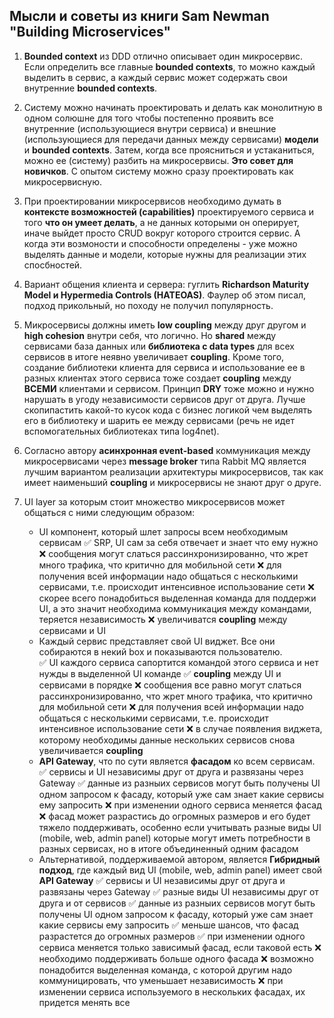 ## Мысли и советы из книги Sam Newman "Building Microservices"

1. **Bounded context** из DDD отлично описывает один микросервис. Если определить все главные **bounded contexts**, то можно каждый выделить в сервис, а каждый сервис может содержать свои внутренние **bounded contexts**.

2. Систему можно начинать проектировать и делать как монолитную в одном солюшне для того чтобы постепенно проявить все внутренние (использующиеся внутри сервиса) и внешние (использующиеся для передачи данных между сервисами) **модели** и **bounded contexts**. Затем, когда все проясниться и устаканиться, можно ее (систему) разбить на микросервисы. **Это совет для новичков**. С опытом систему можно сразу проектировать как микросервисную.

3. При проектировании микросервисов необходимо думать в **контексте возможностей (capabilities)** проектируемого сервиса и того **что он умеет делать**, а не данных которыми он оперирует, иначе выйдет просто CRUD вокруг которого строится сервис. А когда эти возмоности и способности определены - уже можно выделять данные и модели, которые нужны для реализации этих спосбностей.

4. Вариант общения клиента и сервера: гуглить **Richardson Maturity Model и Hypermedia Controls (HATEOAS)**. Фаулер об этом писал, подход прикольный, но походу не получил популярность.

5. Микросервисы должны иметь **low coupling** между друг другом и **high cohesion** внутри себя, что логично. Но **shared** между сервисами база данных или **библиотека с data types** для всех сервисов в итоге неявно увеличивает **coupling**. Кроме того, создание библиотеки клиента для сервиса и использование ее в разных клиентах этого сервиса тоже создает **coupling** между **ВСЕМИ** клиентами и сервисом. Принцип **DRY** тоже можно и нужно нарушать в угоду независимости сервисов друг от друга. Лучше скопипастить какой-то кусок кода с бизнес логикой чем выделять его в библиотеку и шарить ее между сервисами (речь не идет вспомогательных библиотеках типа log4net).

6. Согласно автору **асинхронная event-based** коммуникация между микросервисами через **message broker** типа Rabbit MQ является лучшим вариантом реализации архитектуры микросервисов, так как имеет наименьший **coupling** и микросервисы не знают друг о друге.

7. UI layer за которым стоит множество микросервисов может общаться с ними следующим образом:
	* UI компонент, который шлет запросы всем необходимым сервисам
		&#9989; SRP, UI сам за себя отвечает и знает что ему нужно
		&#10060; сообщения могут слаться рассинхронизированно, что жрет много трафика, что критично для мобильной сети
		&#10060; для получения всей информации надо общаться с несколькими сервисами, т.е. происходит интенсивное использование сети
		&#10060; скорее всего понадобиться выделенная команда для поддержи UI, а это значит необходима коммуникация между командами, теряется независимость
		&#10060; увеличиватся **coupling** между сервисами и UI
	* Каждый сервис представляет свой UI виджет. Все они собираются в некий box и показываются пользователю.  
		&#9989; UI каждого сервиса сапортится командой этого сервиса и нет нужды в выделенной UI команде
		&#9989; **coupling** между UI и сервисами в порядке
		&#10060; сообщения все равно могут слаться рассинхронизированно, что жрет много трафика, что критично для мобильной сети
		&#10060; для получения всей информации надо общаться с несколькими сервисами, т.е. происходит интенсивное использование сети
		&#10060; в случае появления виджета, которому необходимы данные нескольких сервисов снова увеличивается **coupling**		
	* **API Gateway**, что по сути является **фасадом** ко всем сервисам. 
		&#9989; сервисы и UI независимы друг от друга и развязаны через Gateway
		&#9989; данные из разныих сервисов могут быть получены UI одном запросом к фасаду, который уже сам знает какие сервисы ему запросить
		&#10060; при изменении одного сервиса меняется фасад
		&#10060; фасад может разрастись до огромных размеров и его будет тяжело поддерживать, особенно если учитывать разные виды UI (mobile, web, admin panel) которые могут иметь потребности в разных сервисах, но в итоге объединенный одним фасадом
	* Альтернативой, поддерживаемой автором, является **Гибридный подход**, где каждый вид UI (mobile, web, admin panel) имеет свой **API Gateway**
		&#9989; сервисы и UI независимы друг от друга и развязаны через Gateway
		&#9989; разные виды UI независимы друг от друга и от сервисов
		&#9989; данные из разныих сервисов могут быть получены UI одном запросом к фасаду, который уже сам знает какие сервисы ему запросить
		&#9989; меньше шансов, что фасад разрастется до огромных размеров
		&#9989; при изменении одного сервиса меняется только зависимый фасад, если таковой есть
		&#10060; необходимо поддерживать больше одного фасада
		&#10060; возможно понадобится выделенная команда, с которой другим надо коммуницировать, что уменьшает независимость
		&#10060; при изменении сервиса используемого в нескольких фасадах, их придется менять все
